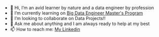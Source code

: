 - 👋 Hi, I’m an avid learner by nature and a data engineer by profession
- 🌱 I’m currently learning on <a href="https://www.simplilearn.com/big-data-engineer-masters-certification-training-course" target="_blank">Big Data Engineer Master's Program </a>
- 💞️ I’m looking to collaborate on Data Projects!!
- 💬 Ask me about anything and I am always ready to help at my best
- 📫 How to reach me: <a href="https://www.linkedin.com/in/luis-agapito/" target="_blank">My Linkedin</a>

<!---
luisagapito/luisagapito is a ✨ special ✨ repository because its `README.md` (this file) appears on your GitHub profile.
You can click the Preview link to take a look at your changes.
--->
